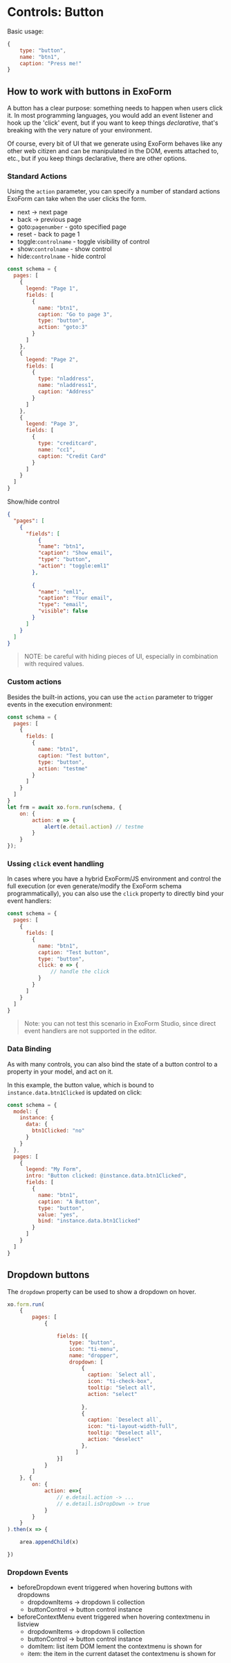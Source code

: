 # Controls: Button

Basic usage:

```js
{
    type: "button",
    name: "btn1",
    caption: "Press me!"
}
```

## How to work with buttons in ExoForm

A button has a clear purpose: something needs to happen when users click it.
In most programming languages, you would add an event listener and hook up the 'click' event, but if you want to keep things *declarative*, that's breaking with the very nature of your environment.

Of course, every bit of UI that we generate using ExoForm behaves like any other web citizen and can be manipulated in the DOM, events attached to, etc., but if you keep things declarative, there are other options.

### Standard Actions

Using the ```action``` parameter, you can specify a number of standard actions ExoForm can take when the user clicks the form.

- next -> next page
- back -> previous page
- goto:```pagenumber``` - goto specified page
- reset - back to page 1
- toggle:```controlname``` - toggle visibility of control
- show:```controlname``` - show control
- hide:```controlname``` - hide control

```js
const schema = {
  pages: [
    {
      legend: "Page 1",
      fields: [
        {
          name: "btn1",
          caption: "Go to page 3",
          type: "button",
          action: "goto:3"
        }
      ]
    },
    {
      legend: "Page 2",
      fields: [
        {
          type: "nladdress",
          name: "nladdress1",
          caption: "Address"
        }
      ]
    },
    {
      legend: "Page 3",
      fields: [
        {
          type: "creditcard",
          name: "cc1",
          caption: "Credit Card"
        }
      ]
    }
  ]
}
```

Show/hide control

```json
{
  "pages": [
    {
      "fields": [
          {
          "name": "btn1",
          "caption": "Show email",
          "type": "button",
          "action": "toggle:eml1"
        },
        
        {
          "name": "eml1",
          "caption": "Your email",
          "type": "email",
          "visible": false
        }
      ]
    }
  ]
}
```

> NOTE: be careful with hiding pieces of UI, especially in combination with required values.

### Custom actions

Besides the built-in actions, you can use the ```action``` parameter to trigger events in the execution environment:

```js
const schema = {
  pages: [
    {
      fields: [
        {
          name: "btn1",
          caption: "Test button",
          type: "button",
          action: "testme"
        }
      ]
    }
  ]
}
let frm = await xo.form.run(schema, {
    on: {
        action: e => {
            alert(e.detail.action) // testme
        }
    }
});
```

### Ussing ```click``` event handling

In cases where you have a hybrid ExoForm/JS environment and control the full execution (or even generate/modify the ExoForm schema programmatically), you can also use the ```click``` property to directly bind your event handlers:

```js
const schema = {
  pages: [
    {
      fields: [
        {
          name: "btn1",
          caption: "Test button",
          type: "button",
          click: e => {
              // handle the click
          }
        }
      ]
    }
  ]
}
```

> Note: you can not test this scenario in ExoForm Studio, since direct event handlers are not supported in the editor.

### Data Binding

As with many controls, you can also bind the state of a button control to a property in your model, and act on it.

In this example, the button value, which is bound to ```instance.data.btn1Clicked``` is updated on click:


```js
const schema = {
  model: {
    instance: {
      data: {
        btn1Clicked: "no"
      }
    }
  },
  pages: [
    {
      legend: "My Form",
      intro: "Button clicked: @instance.data.btn1Clicked",
      fields: [
        {
          name: "btn1",
          caption: "A Button",
          type: "button",
          value: "yes",
          bind: "instance.data.btn1Clicked"
        }
      ]
    }
  ]
}
```

## Dropdown buttons

The ```dropdown``` property can be used to show a dropdown on hover.

```js
xo.form.run(
    {
        pages: [
            {

                fields: [{
                    type: "button",
                    icon: "ti-menu",
                    name: "dropper",
                    dropdown: [
                        {
                          caption: `Select all`,
                          icon: "ti-check-box",
                          tooltip: "Select all",
                          action: "select"
                          
                        },
                        {
                          caption: `Deselect all`,
                          icon: "ti-layout-width-full",
                          tooltip: "Deselect all",
                          action: "deselect"
                        },
                      ]
                }]
            }
        ]
    }, {
        on: {
            action: e=>{
                // e.detail.action -> ...
                // e.detail.isDropDown -> true
            }
        }
    }
).then(x => {

    area.appendChild(x)

})
```

### Dropdown Events

- beforeDropdown event triggered when hovering buttons with dropdowns 
  - dropdownItems -> dropdown li collection
  - buttonControl -> button control instance
- beforeContextMenu event triggered when hovering contextmenu in listview
  - dropdownItems -> dropdown li collection
  - buttonControl -> button control instance
  - domItem: list item DOM lement the contextmenu is shown for
  - item: the item in the current dataset the contextmenu is shown for